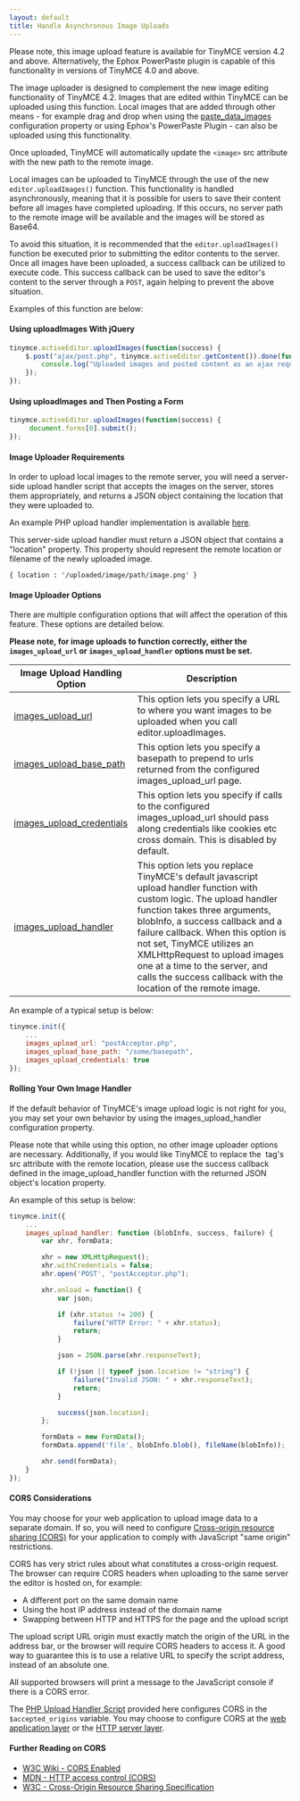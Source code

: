 ```yaml
---
layout: default
title: Handle Asynchronous Image Uploads
---
```


Please note, this image upload feature is available for TinyMCE version 4.2 and above. Alternatively, the Ephox PowerPaste plugin is capable of this functionality in versions of TinyMCE 4.0 and above.  

The image uploader is designed to complement the new image editing functionality of TinyMCE 4.2. Images that are edited within TinyMCE can be uploaded using this function. Local images that are added through other means - for example drag and drop when using the [paste_data_images](http://www.tinymce.com/wiki.php/Configuration:paste_data_images) configuration property or using Ephox's PowerPaste Plugin - can also be uploaded using this functionality.

Once uploaded, TinyMCE will automatically update the `<image>` src attribute with the new path to the remote image.  

Local images can be uploaded to TinyMCE through the use of the new `editor.uploadImages()` function.  This functionality is handled asynchronously, meaning that it is possible for users to save their content before all images have completed uploading.  If this occurs, no server path to the remote image will be available and the images will be stored as Base64.

To avoid this situation, it is recommended that the `editor.uploadImages()` function be executed prior to submitting the editor contents to the server. Once all images have been uploaded, a success callback can be utilized to execute code.  This success callback can be used to save the editor's content to the server through a `POST`, again helping to prevent the above situation.

Examples of this function are below:

#### Using uploadImages With jQuery

```js
tinymce.activeEditor.uploadImages(function(success) {
    $.post("ajax/post.php", tinymce.activeEditor.getContent()).done(function() {
        console.log("Uploaded images and posted content as an ajax request.");
    });
});
```

#### Using uploadImages and Then Posting a Form

```js
tinymce.activeEditor.uploadImages(function(success) {
     document.forms[0].submit();
});
```

#### Image Uploader Requirements

In order to upload local images to the remote server, you will need a server-side upload handler script that accepts the images on the server, stores them appropriately, and returns a JSON object containing the location that they were uploaded to.

An example PHP upload handler implementation is available [here](http://www.tinymce.com/wiki.php/PHP_Upload_Handler).

This server-side upload handler must return a JSON object that contains a "location" property. This property should represent the remote location or filename of the newly uploaded image.

```
{ location : '/uploaded/image/path/image.png' }
```

#### Image Uploader Options

There are multiple configuration options that will affect the operation of this feature.  These options are detailed below.

**Please note, for image uploads to function correctly, either the `images_upload_url` or `images_upload_handler` options must be set.**

| Image Upload Handling Option     | Description          |
|----------------------------------|----------------------|
| [images_upload_url](../developer-guide/customize/image-upload/#images_upload_url)                 | This option lets you specify a URL to where you want images to be uploaded when you call editor.uploadImages. |
| [images_upload_base_path](../developer-guide/customize/image-upload/#images_upload_base_path)     | This option lets you specify a basepath to prepend to urls returned from the configured images_upload_url page. |
| [images_upload_credentials](../developer-guide/customize/image-upload/#images_upload_credentials) | This option lets you specify if calls to the configured images_upload_url should pass along credentials like cookies etc cross domain. This is disabled by default. |
| [images_upload_handler](../developer-guide/customize/image-upload/#images_upload_handler)         | This option lets you replace TinyMCE's default javascript upload handler function with custom logic. The upload handler function takes three arguments, blobInfo, a success callback and a failure callback. When this option is not set, TinyMCE utilizes an XMLHttpRequest to upload images one at a time to the server, and calls the success callback with the location of the remote image. |

An example of a typical setup is below:

```js
tinymce.init({
    ...
    images_upload_url: "postAcceptor.php",
    images_upload_base_path: "/some/basepath",
    images_upload_credentials: true
});
```

#### Rolling Your Own Image Handler

If the default behavior of TinyMCE's image upload logic is not right for you, you may set your own behavior by using the images_upload_handler configuration property.

Please note that while using this option, no other image uploader options are necessary.  Additionally, if you would like TinyMCE to replace the <image> tag's src attribute with the remote location, please use the success callback defined in the image_upload_handler function with the returned JSON object's location property.

An example of this setup is below:

```js
tinymce.init({
    ...
    images_upload_handler: function (blobInfo, success, failure) {
        var xhr, formData;

        xhr = new XMLHttpRequest();
        xhr.withCredentials = false;
        xhr.open('POST', "postAcceptor.php");

        xhr.onload = function() {
            var json;

            if (xhr.status != 200) {
                failure("HTTP Error: " + xhr.status);
                return;
            }

            json = JSON.parse(xhr.responseText);

            if (!json || typeof json.location != "string") {
                failure("Invalid JSON: " + xhr.responseText);
                return;
            }

            success(json.location);
        };

        formData = new FormData();
        formData.append('file', blobInfo.blob(), fileName(blobInfo));

        xhr.send(formData);
    }
});
```

#### CORS Considerations

You may choose for your web application to upload image data to a separate domain. If so, you will need to configure [Cross-origin resource sharing (CORS)](http://en.wikipedia.org/wiki/Cross-origin_resource_sharing) for your application to comply with JavaScript "same origin" restrictions.

CORS has very strict rules about what constitutes a cross-origin request. The browser can require CORS headers when uploading to the same server the editor is hosted on, for example:

* A different port on the same domain name
* Using the host IP address instead of the domain name
* Swapping between HTTP and HTTPS for the page and the upload script

The upload script URL origin must exactly match the origin of the URL in the address bar, or the browser will require CORS headers to access it. A good way to guarantee this is to use a relative URL to specify the script address, instead of an absolute one.

All supported browsers will print a message to the JavaScript console if there is a CORS error.

The [PHP Upload Handler Script](http://www.tinymce.com/wiki.php/PHP_Upload_Handler) provided here configures CORS in the `$accepted_origins` variable. You may choose to configure CORS at the [web application layer](http://www.w3.org/wiki/CORS_Enabled#At_the_Web_Application_level...) or the [HTTP server layer](http://www.w3.org/wiki/CORS_Enabled#At_the_HTTP_Server_level...).

#### Further Reading on CORS

* [W3C Wiki - CORS Enabled](http://www.w3.org/wiki/CORS_Enabled)
* [MDN - HTTP access control (CORS)](https://developer.mozilla.org/en-US/docs/Web/HTTP/Access_control_CORS)
* [W3C - Cross-Origin Resource Sharing Specification](http://www.w3.org/TR/cors/)
